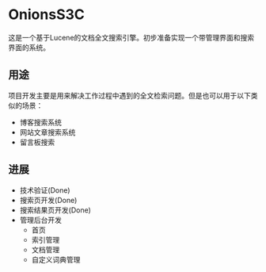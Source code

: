 # OnionsS3C

这是一个基于Lucene的文档全文搜索引擎。初步准备实现一个带管理界面和搜索界面的系统。

## 用途

项目开发主要是用来解决工作过程中遇到的全文检索问题。但是也可以用于以下类似的场景：

* 博客搜索系统
* 网站文章搜索系统
* 留言板搜索

## 进展

* 技术验证(Done)
* 搜索页开发(Done)
* 搜索结果页开发(Done)
* 管理后台开发
	* 首页
	* 索引管理
	* 文档管理
	* 自定义词典管理

